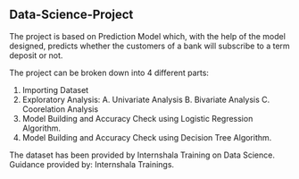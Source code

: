 ## Data-Science-Project
The project is based on Prediction Model which, with the help of the model designed,  predicts whether the customers of a bank will subscribe to a term deposit or not.

The project can be broken down into 4 different parts:
1. Importing Dataset
2. Exploratory Analysis:
   A. Univariate Analysis
   B. Bivariate Analysis
   C. Coorelation Analysis
3. Model Building and Accuracy Check using Logistic Regression Algorithm.
4. Model Building and Accuracy Check using Decision Tree Algorithm.

The dataset has been provided by Internshala Training on Data Science.
Guidance provided by: Internshala Trainings.
